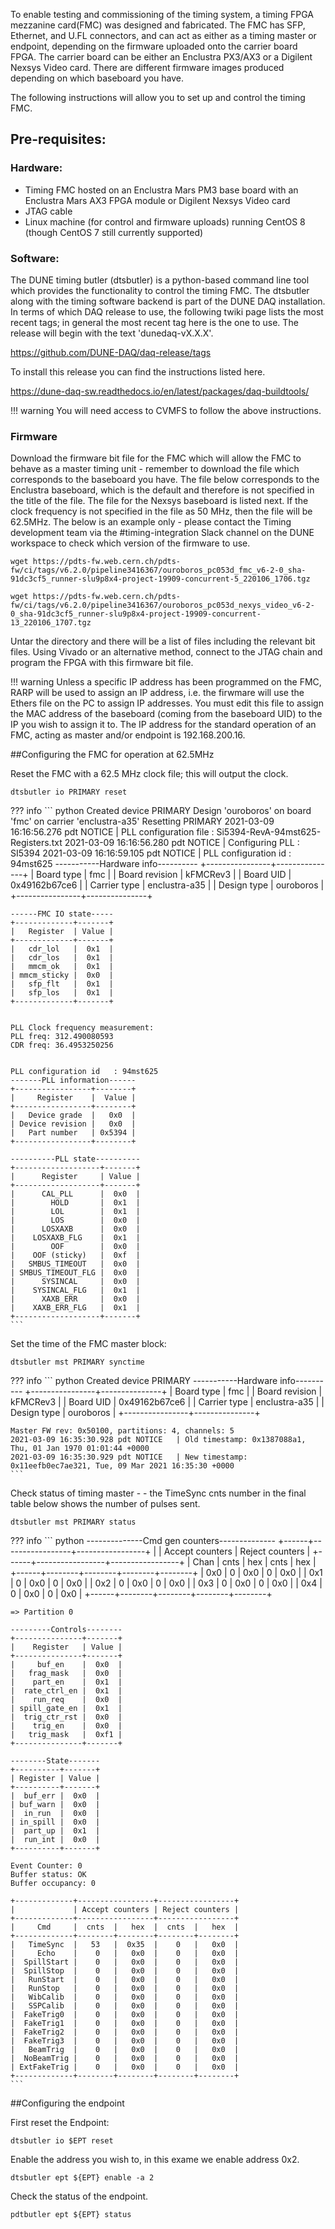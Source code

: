 To enable testing and commissioning of the timing system, a timing FPGA mezzanine card(FMC) was designed and fabricated.  The FMC has SFP, Ethernet,  and  U.FL  connectors,  and  can  act  as  either  as  a  timing  master  or endpoint, depending on the firmware uploaded onto the carrier board FPGA. The carrier board can be either an Enclustra PX3/AX3 or a Digilent Nexsys Video card. There are different firmware images produced depending on which baseboard you have. 

The following instructions will allow you to set up and control the timing FMC. 

## Pre-requisites:

### Hardware: 

* Timing FMC hosted on an Enclustra Mars PM3  base  board  with  an  Enclustra  Mars  AX3  FPGA  module or Digilent Nexsys Video card
* JTAG  cable
* Linux machine (for control and firmware uploads) running CentOS 8 (though CentOS 7 still currently supported)


### Software: 

The DUNE timing butler (dtsbutler) is a python-based command line tool which provides the functionality to control the timing FMC.
The dtsbutler along with the timing software backend is part of the DUNE DAQ installation. In terms of which DAQ release to use, the following
twiki page lists the most recent tags; in general the most recent tag here is the one to use. The release will begin with the text 'dunedaq-vX.X.X'.

https://github.com/DUNE-DAQ/daq-release/tags

To install this release you can find the instructions listed here.

https://dune-daq-sw.readthedocs.io/en/latest/packages/daq-buildtools/


!!! warning
	You will need access to CVMFS to follow the above instructions. 

### Firmware 

Download the firmware bit file for the FMC which will allow the FMC to behave as a master timing unit - remember to download the file which corresponds to the baseboard you have. The file below corresponds to the Enclustra baseboard, which is the default and therefore is not specified in the title of the file. The file for the Nexsys baseboard is listed next. If the clock frequency is not specified in the file as 50 MHz, then the file will be 62.5MHz. The below is an example only - please contact the Timing development team via the #timing-integration Slack channel on the DUNE workspace to check which version of the firmware to use. 

 ```
 wget https://pdts-fw.web.cern.ch/pdts-fw/ci/tags/v6.2.0/pipeline3416367/ouroboros_pc053d_fmc_v6-2-0_sha-91dc3cf5_runner-slu9p8x4-project-19909-concurrent-5_220106_1706.tgz
 
 ```


 ```
 wget https://pdts-fw.web.cern.ch/pdts-fw/ci/tags/v6.2.0/pipeline3416367/ouroboros_pc053d_nexys_video_v6-2-0_sha-91dc3cf5_runner-slu9p8x4-project-19909-concurrent-13_220106_1707.tgz
 
 ```

Untar the directory and there will be a list of files including the relevant bit files.
Using Vivado or an alternative method, connect to the JTAG chain and program the FPGA with this firmware bit file. 


!!! warning
	Unless a specific IP address has been programmed on the FMC, RARP will be used to assign an IP address, i.e. the firwmare will use the Ethers file on the PC to assign IP addresses. You must edit this file to assign the MAC address of the baseboard (coming from the baseboard UID) to the IP you wish to assign it to. The IP address for the standard operation of an FMC, acting as master and/or endpoint is 192.168.200.16.



##Configuring the FMC for operation at 62.5MHz

 Reset the FMC with a 62.5 MHz clock file; this will output the clock.

 ```
 dtsbutler io PRIMARY reset  

 ```	

??? info 
	``` python
	Created device PRIMARY
	Design 'ouroboros' on board 'fmc' on carrier 'enclustra-a35'
	Resetting PRIMARY
	2021-03-09 16:16:56.276 pdt NOTICE   | PLL configuration file : Si5394-RevA-94mst625-Registers.txt
	2021-03-09 16:16:56.280 pdt NOTICE   | Configuring PLL        : SI5394
	2021-03-09 16:16:59.105 pdt NOTICE   | PLL configuration id   : 94mst625
	-----------Hardware info----------
	+----------------+---------------+
	|   Board type   |      fmc      |
	| Board revision |    kFMCRev3   |
	|    Board UID   | 0x49162b67ce6 |
	|  Carrier type  | enclustra-a35 |
	|   Design type  |   ouroboros   |
	+----------------+---------------+

	------FMC IO state-----
	+-------------+-------+
	|   Register  | Value |
	+-------------+-------+
	|   cdr_lol   |  0x1  |
	|   cdr_los   |  0x1  |
	|   mmcm_ok   |  0x1  |
	| mmcm_sticky |  0x0  |
	|   sfp_flt   |  0x1  |
	|   sfp_los   |  0x1  |
	+-------------+-------+


	PLL Clock frequency measurement:
	PLL freq: 312.490080593
	CDR freq: 36.4953250256


	PLL configuration id   : 94mst625
	-------PLL information------
	+-----------------+--------+
	|     Register    |  Value |
	+-----------------+--------+
	|   Device grade  |   0x0  |
	| Device revision |   0x0  |
	|   Part number   | 0x5394 |
	+-----------------+--------+

	----------PLL state----------
	+-------------------+-------+
	|      Register     | Value |
	+-------------------+-------+
	|      CAL_PLL      |  0x0  |
	|        HOLD       |  0x1  |
	|        LOL        |  0x1  |
	|        LOS        |  0x0  |
	|      LOSXAXB      |  0x0  |
	|    LOSXAXB_FLG    |  0x1  |
	|        OOF        |  0x0  |
	|    OOF (sticky)   |  0xf  |
	|   SMBUS_TIMEOUT   |  0x0  |
	| SMBUS_TIMEOUT_FLG |  0x0  |
	|      SYSINCAL     |  0x0  |
	|    SYSINCAL_FLG   |  0x1  |
	|      XAXB_ERR     |  0x0  |
	|    XAXB_ERR_FLG   |  0x1  |
	+-------------------+-------+
	```

Set the time of the FMC master block:

```
dtsbutler mst PRIMARY synctime

```
??? info 
	``` python
		Created device PRIMARY
	-----------Hardware info----------
	+----------------+---------------+
	|   Board type   |      fmc      |
	| Board revision |    kFMCRev3   |
	|    Board UID   | 0x49162b67ce6 |
	|  Carrier type  | enclustra-a35 |
	|   Design type  |   ouroboros   |
	+----------------+---------------+

	Master FW rev: 0x50100, partitions: 4, channels: 5
	2021-03-09 16:35:30.928 pdt NOTICE   | Old timestamp: 0x1387088a1, Thu, 01 Jan 1970 01:01:44 +0000
	2021-03-09 16:35:30.929 pdt NOTICE   | New timestamp: 0x11eefb0ec7ae321, Tue, 09 Mar 2021 16:35:30 +0000
	```


Check status of timing master - - the TimeSync cnts number in the final table below shows the number of pulses sent.

```
dtsbutler mst PRIMARY status 

```

??? info 
	``` python
	--------------Cmd gen counters--------------
	+------+-----------------+-----------------+
	|      | Accept counters | Reject counters |
	+------+-----------------+-----------------+
	| Chan |  cnts  |   hex  |  cnts  |   hex  |
	+------+--------+--------+--------+--------+
	|  0x0 |    0   |   0x0  |    0   |   0x0  |
	|  0x1 |    0   |   0x0  |    0   |   0x0  |
	|  0x2 |    0   |   0x0  |    0   |   0x0  |
	|  0x3 |    0   |   0x0  |    0   |   0x0  |
	|  0x4 |    0   |   0x0  |    0   |   0x0  |
	+------+--------+--------+--------+--------+


	=> Partition 0

	---------Controls--------
	+---------------+-------+
	|    Register   | Value |
	+---------------+-------+
	|     buf_en    |  0x0  |
	|   frag_mask   |  0x0  |
	|    part_en    |  0x1  |
	|  rate_ctrl_en |  0x1  |
	|    run_req    |  0x0  |
	| spill_gate_en |  0x1  |
	|  trig_ctr_rst |  0x0  |
	|    trig_en    |  0x0  |
	|   trig_mask   |  0xf1 |
	+---------------+-------+

	--------State-------
	+----------+-------+
	| Register | Value |
	+----------+-------+
	|  buf_err |  0x0  |
	| buf_warn |  0x0  |
	|  in_run  |  0x0  |
	| in_spill |  0x0  |
	|  part_up |  0x1  |
	|  run_int |  0x0  |
	+----------+-------+

	Event Counter: 0
	Buffer status: OK
	Buffer occupancy: 0

	+-------------+-----------------+-----------------+
	|             | Accept counters | Reject counters |
	+-------------+-----------------+-----------------+
	|     Cmd     |  cnts  |   hex  |  cnts  |   hex  |
	+-------------+--------+--------+--------+--------+
	|   TimeSync  |   53   |  0x35  |    0   |   0x0  |
	|     Echo    |    0   |   0x0  |    0   |   0x0  |
	|  SpillStart |    0   |   0x0  |    0   |   0x0  |
	|  SpillStop  |    0   |   0x0  |    0   |   0x0  |
	|   RunStart  |    0   |   0x0  |    0   |   0x0  |
	|   RunStop   |    0   |   0x0  |    0   |   0x0  |
	|   WibCalib  |    0   |   0x0  |    0   |   0x0  |
	|   SSPCalib  |    0   |   0x0  |    0   |   0x0  |
	|  FakeTrig0  |    0   |   0x0  |    0   |   0x0  |
	|  FakeTrig1  |    0   |   0x0  |    0   |   0x0  |
	|  FakeTrig2  |    0   |   0x0  |    0   |   0x0  |
	|  FakeTrig3  |    0   |   0x0  |    0   |   0x0  |
	|   BeamTrig  |    0   |   0x0  |    0   |   0x0  |
	|  NoBeamTrig |    0   |   0x0  |    0   |   0x0  |
	| ExtFakeTrig |    0   |   0x0  |    0   |   0x0  |
	+-------------+--------+--------+--------+--------+
	```

##Configuring the endpoint

First reset the Endpoint:

```
dtsbutler io $EPT reset

```

Enable the address you wish to, in this exame we enable address 0x2.

    
```
dtsbutler ept ${EPT} enable -a 2

```

Check the status of the endpoint.

```
pdtbutler ept ${EPT} status

```













